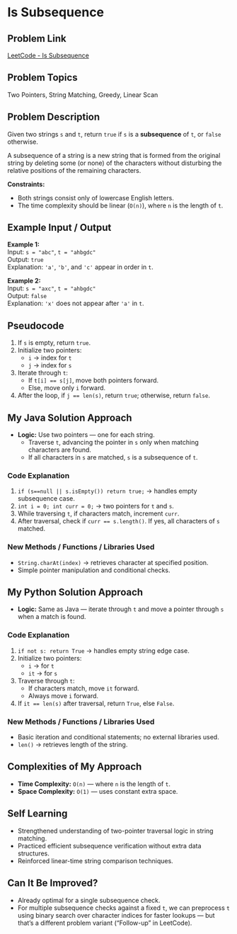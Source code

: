 # Is Subsequence

## Problem Link
[LeetCode - Is Subsequence](https://leetcode.com/problems/is-subsequence/)

## Problem Topics
Two Pointers, String Matching, Greedy, Linear Scan

## Problem Description
Given two strings `s` and `t`, return `true` if `s` is a **subsequence** of `t`, or `false` otherwise.  

A subsequence of a string is a new string that is formed from the original string by deleting some (or none) of the characters without disturbing the relative positions of the remaining characters.

**Constraints:**  
- Both strings consist only of lowercase English letters.  
- The time complexity should be linear (`O(n)`), where `n` is the length of `t`.  

## Example Input / Output

**Example 1:**  
Input: `s = "abc"`, `t = "ahbgdc"`  
Output: `true`  
Explanation: `'a'`, `'b'`, and `'c'` appear in order in `t`.

**Example 2:**  
Input: `s = "axc"`, `t = "ahbgdc"`  
Output: `false`  
Explanation: `'x'` does not appear after `'a'` in `t`.

## Pseudocode
1. If `s` is empty, return `true`.  
2. Initialize two pointers:
   - `i` → index for `t`
   - `j` → index for `s`
3. Iterate through `t`:
   - If `t[i] == s[j]`, move both pointers forward.  
   - Else, move only `i` forward.  
4. After the loop, if `j == len(s)`, return `true`; otherwise, return `false`.

## My Java Solution Approach
- **Logic:** Use two pointers — one for each string.  
  - Traverse `t`, advancing the pointer in `s` only when matching characters are found.  
  - If all characters in `s` are matched, `s` is a subsequence of `t`.

### **Code Explanation**
1. `if (s==null || s.isEmpty()) return true;` → handles empty subsequence case.  
2. `int i = 0; int curr = 0;` → two pointers for `t` and `s`.  
3. While traversing `t`, if characters match, increment `curr`.  
4. After traversal, check if `curr == s.length()`. If yes, all characters of `s` matched.  

### **New Methods / Functions / Libraries Used**
- `String.charAt(index)` → retrieves character at specified position.  
- Simple pointer manipulation and conditional checks.

## My Python Solution Approach
- **Logic:** Same as Java — iterate through `t` and move a pointer through `s` when a match is found.  

### **Code Explanation**
1. `if not s: return True` → handles empty string edge case.  
2. Initialize two pointers:  
   - `i` → for `t`  
   - `it` → for `s`  
3. Traverse through `t`:
   - If characters match, move `it` forward.  
   - Always move `i` forward.  
4. If `it == len(s)` after traversal, return `True`, else `False`.  

### **New Methods / Functions / Libraries Used**
- Basic iteration and conditional statements; no external libraries used.  
- `len()` → retrieves length of the string.

## Complexities of My Approach
- **Time Complexity:** `O(n)` — where `n` is the length of `t`.  
- **Space Complexity:** `O(1)` — uses constant extra space.  

## Self Learning
- Strengthened understanding of two-pointer traversal logic in string matching.  
- Practiced efficient subsequence verification without extra data structures.  
- Reinforced linear-time string comparison techniques.

## Can It Be Improved?
- Already optimal for a single subsequence check.  
- For multiple subsequence checks against a fixed `t`, we can preprocess `t` using binary search over character indices for faster lookups — but that’s a different problem variant (“Follow-up” in LeetCode).
